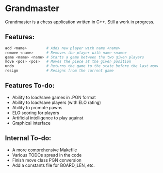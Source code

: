 # Grandmaster

Grandmaster is a chess application written in C++. Still a work in progress.

## Features:

```Bash
add <name>         # Adds new player with name <name>
remove <name>      # Removes the player with name <name>
game <name> <name> # Starts a game between the two given players
move <pos> <pos>   # Moves the piece at the given position
undo               # Returns the game to the state before the last move
resign             # Resigns from the current game
```

## Features To-do:
- Ability to load/save games in .PGN format
- Ability to load/save players (with ELO rating)
- Ability to promote pawns
- ELO scoring for players
- Artificial intelligence to play against
- Graphical interface

## Internal To-do:
- A more comprehensive Makefile
- Various TODOs spread in the code
- Finish move class PGN conversion
- Add a constants file for BOARD_LEN, etc.

